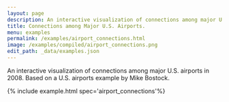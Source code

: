 ```yaml
---
layout: page
description: An interactive visualization of connections among major U.S. airports in 2008. Based on a U.S. airports example by Mike Bostock.
title: Connections among Major U.S. Airports.
menu: examples
permalink: /examples/airport_connections.html
image: /examples/compiled/airport_connections.png
edit_path: _data/examples.json
---
```


An interactive visualization of connections among major U.S. airports in 2008. Based on a U.S. airports example by Mike Bostock.

{% include example.html spec='airport_connections'%}
